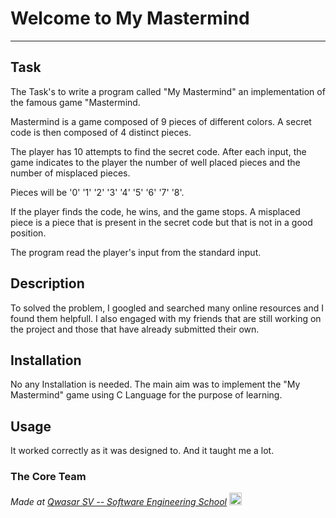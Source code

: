 # Welcome to My Mastermind
***

## Task
The Task's to write a program called "My Mastermind" an implementation of the famous game "Mastermind.

Mastermind is a game composed of 9 pieces of different colors.
A secret code is then composed of 4 distinct pieces.

The player has 10 attempts to find the secret code.
After each input, the game indicates to the player the number of well placed pieces and the number of misplaced pieces.

Pieces will be '0' '1' '2' '3' '4' '5' '6' '7' '8'.

If the player finds the code, he wins, and the game stops.
A misplaced piece is a piece that is present in the secret code but that is not in a good position.

The program read the player's input from the standard input.

## Description
To solved the problem, I googled and searched many online resources and I found them helpfull. 
I also engaged with my friends that are still working on the project and those that have already submitted their own.

## Installation
No any Installation is needed. The main aim was to implement the "My Mastermind" game using C Language for the purpose of learning.

## Usage
It worked correctly as it was designed to. And it taught me a lot.

### The Core Team


<span><i>Made at <a href='https://qwasar.io'>Qwasar SV -- Software Engineering School</a></i></span>
<span><img alt='Qwasar SV -- Software Engineering Schools Logo' src='https://storage.googleapis.com/qwasar-public/qwasar-logo_50x50.png' width='20px' /></span>